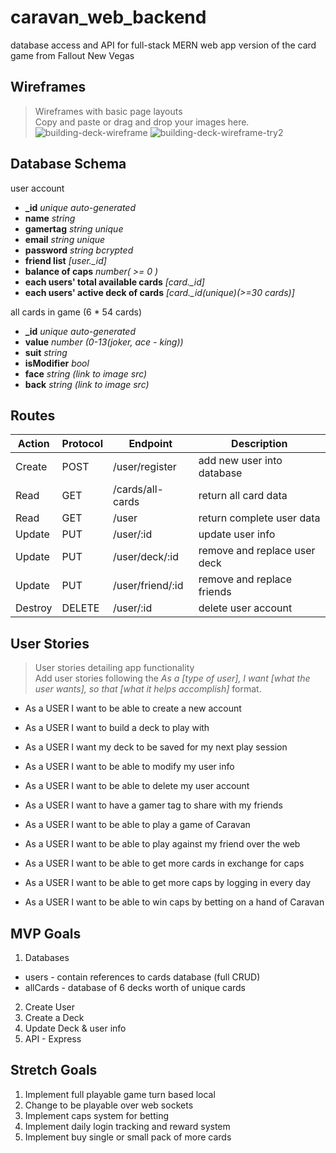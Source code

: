 # caravan_web_backend
database access and API for full-stack MERN web app version of the card game from Fallout New Vegas


## Wireframes
> Wireframes with basic page layouts<br />
> Copy and paste or drag and drop your images here.
![building-deck-wireframe](https://user-images.githubusercontent.com/78385644/191106377-bcb55ed9-2351-46b3-bd05-3e61132306a9.png)
![building-deck-wireframe-try2](https://user-images.githubusercontent.com/78385644/191107568-98ec4b09-cef4-4c95-ad1c-c1aa98494146.png)

## Database Schema
user account
- **_id** *unique auto-generated*
- **name** *string*
- **gamertag** *string unique*
- **email** *string unique*
- **password** *string bcrypted*
- **friend list** *[user._id]*
- **balance of caps** *number( >= 0 )*
- **each users' total available cards** *[card._id]*
- **each users' active deck of cards** *[card._id(unique)(>=30 cards)]*

all cards in game (6 * 54 cards)
- **_id** *unique auto-generated*
- **value** *number (0-13(joker, ace - king))*
- **suit** *string*
- **isModifier** *bool*
- **face** *string (link to image src)*
- **back** *string (link to image src)*

## Routes
 | Action | Protocol | Endpoint | Description |
 |--------|----------|----------|-------------|
 | Create | POST | /user/register | add new user into database |
 | Read | GET | /cards/all-cards | return all card data |
 | Read | GET | /user | return complete user data |
 | Update | PUT | /user/:id | update user info |
 | Update | PUT | /user/deck/:id | remove and replace user deck |
 | Update | PUT | /user/friend/:id | remove and replace friends |
 | Destroy | DELETE | /user/:id | delete user account |


## User Stories
> User stories detailing app functionality<br />
> Add user stories following the _As a [type of user], I want [what the user wants], so that [what it helps accomplish]_ format.

- As a USER I want to be able to create a new account
- As a USER I want to build a deck to play with
- As a USER I want my deck to be saved for my next play session
- As a USER I want to be able to modify my user info
- As a USER I want to be able to delete my user account
- As a USER I want to have a gamer tag to share with my friends

- As a USER I want to be able to play a game of Caravan
- As a USER I want to be able to play against my friend over the web
- As a USER I want to be able to get more cards in exchange for caps
- As a USER I want to be able to get more caps by logging in every day
- As a USER I want to be able to win caps by betting on a hand of Caravan

## MVP Goals
1. Databases
  - users - contain references to cards database (full CRUD)
  - allCards - database of 6 decks worth of unique cards
2. Create User
3. Create a Deck
4. Update Deck & user info
5. API - Express
 
## Stretch Goals
1. Implement full playable game turn based local
2. Change to be playable over web sockets
3. Implement caps system for betting
4. Implement daily login tracking and reward system
5. Implement buy single or small pack of more cards
